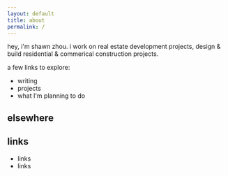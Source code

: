 ```yaml
---
layout: default
title: about
permalink: /
---
```


hey, i'm shawn zhou. i work on real estate development projects, design & build residential & commerical construction projects. 

a few links to explore:

- writing
- projects
- what I'm planning to do

## elsewhere

## links

- links
- links
